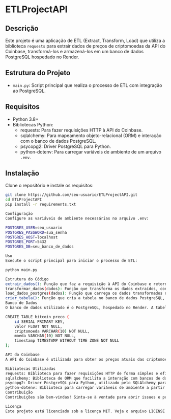 # ETLProjectAPI

## Descrição
Este projeto é uma aplicação de ETL (Extract, Transform, Load) que utiliza a biblioteca `requests` para extrair dados de preços de criptomoedas da API do Coinbase, transformá-los e armazená-los em um banco de dados PostgreSQL hospedado no Render.

## Estrutura do Projeto
- `main.py`: Script principal que realiza o processo de ETL com integração ao PostgreSQL.

## Requisitos
- Python 3.8+
- Bibliotecas Python:
  - requests: Para fazer requisições HTTP à API do Coinbase.
  - sqlalchemy: Para mapeamento objeto-relacional (ORM) e interação com o banco de dados PostgreSQL.
  - psycopg2: Driver PostgreSQL para Python.
  - python-dotenv: Para carregar variáveis de ambiente de um arquivo `.env`.

## Instalação
Clone o repositório e instale os requisitos:
```sh
git clone https://github.com/seu-usuario/ETLProjectAPI.git
cd ETLProjectAPI
pip install -r requirements.txt

Configuração
Configure as variáveis de ambiente necessárias no arquivo .env:

POSTGRES_USER=seu_usuario
POSTGRES_PASSWORD=sua_senha
POSTGRES_HOST=localhost
POSTGRES_PORT=5432
POSTGRES_DB=seu_banco_de_dados

Uso
Execute o script principal para iniciar o processo de ETL:

python main.py

Estrutura do Código
extrair_dados(): Função que faz a requisição à API do Coinbase e retorna os dados em formato de texto.
transformar_dados(dados): Função que transforma os dados extraídos, convertendo-os para o formato necessário.
load_dados_postgres(dados): Função que carrega os dados transformados no banco de dados PostgreSQL.
criar_tabela(): Função que cria a tabela no banco de dados PostgreSQL, se ela não existir.
Banco de Dados
O banco de dados utilizado é o PostgreSQL, hospedado no Render. A tabela bitcoin_preco é criada automaticamente pelo script, se não existir, e possui a seguinte estrutura:

CREATE TABLE bitcoin_preco (
    id SERIAL PRIMARY KEY,
    valor FLOAT NOT NULL,
    criptomoeda VARCHAR(10) NOT NULL,
    moeda VARCHAR(10) NOT NULL,
    timestamp TIMESTAMP WITHOUT TIME ZONE NOT NULL
);

API do Coinbase
A API do Coinbase é utilizada para obter os preços atuais das criptomoedas. A URL utilizada para a requisição é https://api.coinbase.com/v2/prices/spot. A resposta da API é um texto contendo informações sobre o preço da criptomoeda.

Bibliotecas Utilizadas
requests: Biblioteca para fazer requisições HTTP de forma simples e eficiente.
sqlalchemy: Biblioteca de ORM que facilita a interação com bancos de dados relacionais.
psycopg2: Driver PostgreSQL para Python, utilizado pelo SQLAlchemy para se conectar ao banco de dados.
python-dotenv: Biblioteca para carregar variáveis de ambiente a partir de um arquivo .env.
Contribuição
Contribuições são bem-vindas! Sinta-se à vontade para abrir issues e pull requests.

Licença
Este projeto está licenciado sob a licença MIT. Veja o arquivo LICENSE para mais detalhes.